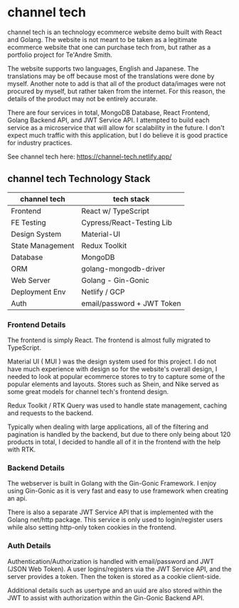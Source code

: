 # channel tech

channel tech is an technology ecommerce website demo built
with React and Golang. The website is not meant to be taken
as a legitimate ecommerce website that one can purchase tech from,
but rather as a portfolio project for Te'Andre Smith.

The website supports two languages, English and Japanese. The
translations may be off because most of the translations were done
by myself. Another note to add is that all of the product data/images
were not procured by myself, but rather taken from the internet.
For this reason, the details of the product may not be entirely
accurate.

There are four services in total, MongoDB Database, React Frontend,
Golang Backend API, and JWT Service API. I attempted to build
each service as a microservice that will allow for scalability
in the future. I don't expect much traffic with this application,
but I do believe it is good practice for industry practices.

See channel tech here: https://channel-tech.netlify.app/

## channel tech Technology Stack

| channel tech     | tech stack                 |
| ---------------- | -------------------------- |
| Frontend         | React w/ TypeScript        |
| FE Testing       | Cypress/React-Testing Lib  |
| Design System    | Material-UI                |
| State Management | Redux Toolkit              |
| Database         | MongoDB                    |
| ORM              | golang-mongodb-driver      |
| Web Server       | Golang - Gin-Gonic         |
| Deployment Env   | Netlify / GCP              |
| Auth             | email/password + JWT Token |

### Frontend Details

The frontend is simply React. The frontend is almost fully migrated to TypeScript.

Material UI ( MUI ) was the design system used for this project.
I do not have much experience with design so for the website's overall design,
I needed to look at popular ecommerce stores to try to capture some
of the popular elements and layouts. Stores such as Shein, and Nike
served as some great models for channel tech's frontend design.

Redux Toolkit / RTK Query was used to handle state management,
caching and requests to the backend.

Typically when dealing with large applications, all of the
filtering and pagination is handled by the backend, but due to
there only being about 120 products in total, I decided to handle all of it
in the frontend with the help with RTK.

### Backend Details

The webserver is built in Golang with the Gin-Gonic Framework.
I enjoy using Gin-Gonic as it is very fast and easy to use framework
when creating an api.

There is also a separate JWT Service API that is implemented with
the Golang net/http package. This service is only used to
login/register users while also setting http-only token cookies
in the frontend.

### Auth Details

Authentication/Authorization is handled with email/password and
JWT (JSON Web Token). A user logins/registers via the JWT Service
API, and the server provides a token. Then the token is stored as a cookie
client-side.

Additional details such as usertype and an uuid are also stored within the JWT to assist with
authorization within the Gin-Gonic Backend API.
